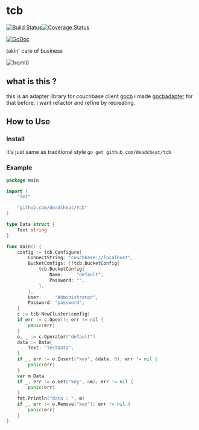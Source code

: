 # tcb
[![Build Status](https://travis-ci.org/deadcheat/tcb.svg?branch=master)](https://travis-ci.org/deadcheat/tcb)[![Coverage Status](https://coveralls.io/repos/github/deadcheat/tcb/badge.svg?branch=master&service=github)](https://coveralls.io/github/deadcheat/tcb?branch=master)


[![GoDoc](https://godoc.org/github.com/deadcheat/tcb?status.svg)](https://godoc.org/github.com/deadcheat/tcb)

takin' care of business

![1rqml0](https://user-images.githubusercontent.com/2797681/34908037-93dbb5fe-f8cc-11e7-82fb-cf60a2da6234.gif)

## what is this ?
this is an adapter library for couchbase client [gocb](https://github.com/couchbase/gocb)
i made [gocbadapter](https://github.com/deadcheat/gocbadaptor) for that before, i want refactor and refine by recreating.


## How to Use

### Install

it's just same as traditional style
`go get github.com/deadcheat/tcb`

### Example

```Go
package main

import (
	"fmt"

	"github.com/deadcheat/tcb"
)

type Data struct {
	Text string
}

func main() {
	config := tcb.Configure{
		ConnectString: "couchbase://localhost",
		BucketConfigs: []tcb.BucketConfig{
			tcb.BucketConfig{
				Name:     "default",
				Password: "",
			},
		},
		User:     "Administrator",
		Password: "password",
	}
	c := tcb.NewCluster(config)
	if err := c.Open(); err != nil {
		panic(err)
	}
	o, _ := c.Operator("default")
	data := Data{
		Text: "TestData",
	}
	if _, err := o.Insert("key", &data, 0); err != nil {
		panic(err)
	}
	var m Data
	if _, err := o.Get("key", &m); err != nil {
		panic(err)
	}
	fmt.Println("data : ", m)
	if _, err := o.Remove("key"); err != nil {
		panic(err)
	}
}
```